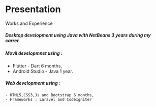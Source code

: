 # Presentation
Works and Experience 

##### Desktop development using Java with NetBeans 3 years during my carrer.

##### Movil developmnet using : 
  - Flutter - Dart 6 months, 
  - Android Studio - Java 1 year.

##### Web development using :
    - HTML5,CSS3,Js and Bootstrap 6 months,
    - Frameworks : Laravel and CodeIgniter

